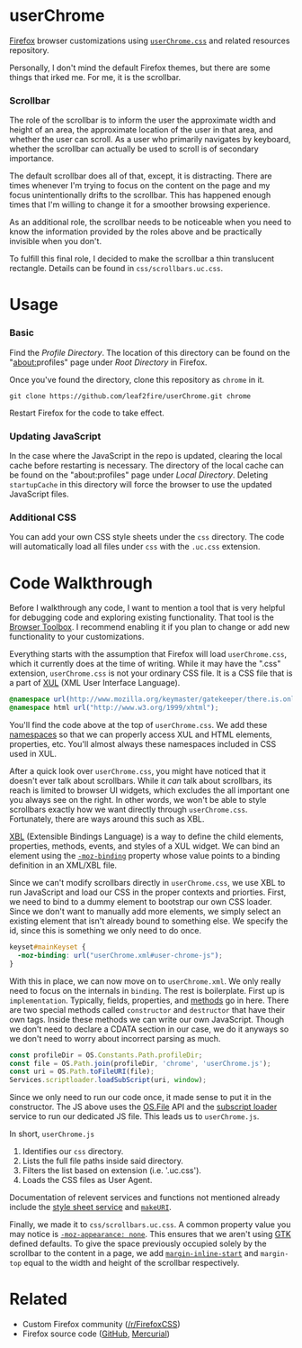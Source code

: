 # userChrome

[Firefox][ff] browser customizations using [`userChrome.css`][uccss] and related
resources repository.

Personally, I don't mind the default Firefox themes, but there are some things
that irked me. For me, it is the scrollbar.

### Scrollbar

The role of the scrollbar is to inform the user the approximate width and height
of an area, the approximate location of the user in that area, and whether the
user can scroll. As a user who primarily navigates by keyboard, whether the
scrollbar can actually be used to scroll is of secondary importance.

The default scrollbar does all of that, except, it is distracting. There are
times whenever I'm trying to focus on the content on the page and my focus
unintentionally drifts to the scrollbar. This has happened enough times that I'm
willing to change it for a smoother browsing experience.

As an additional role, the scrollbar needs to be noticeable when you need to
know the information provided by the roles above and be practically invisible
when you don't.

To fulfill this final role, I decided to make the scrollbar a thin translucent
rectangle. Details can be found in `css/scrollbars.uc.css`.

# Usage

### Basic

Find the *Profile Directory*. The location of this directory can be found on the
"[about:][about]profiles" page under *Root Directory* in Firefox.

Once you've found the directory, clone this repository as `chrome` in it.

```
git clone https://github.com/leaf2fire/userChrome.git chrome
```

Restart Firefox for the code to take effect.

### Updating JavaScript

In the case where the JavaScript in the repo is updated, clearing the local
cache before restarting is necessary. The directory of the local cache can be
found on the "about:profiles" page under *Local Directory*. Deleting
`startupCache` in this directory will force the browser to use the updated
JavaScript files.

### Additional CSS

You can add your own CSS style sheets under the `css` directory. The code will
automatically load all files under `css` with the `.uc.css` extension.

# Code Walkthrough

Before I walkthrough any code, I want to mention a tool that is very helpful for
debugging code and exploring existing functionality. That tool is the [Browser
Toolbox][toolbox]. I recommend enabling it if you plan to change or add new
functionality to your customizations.

Everything starts with the assumption that Firefox will load `userChrome.css`,
which it currently does at the time of writing. While it may have the ".css"
extension, `userChrome.css` is not your ordinary CSS file. It is a CSS file that
is a part of [XUL][xul] (XML User Interface Language).

```CSS
@namespace url(http://www.mozilla.org/keymaster/gatekeeper/there.is.only.xul);
@namespace html url("http://www.w3.org/1999/xhtml");
```

You'll find the code above at the top of `userChrome.css`. We add these
[namespaces][namespc] so that we can properly access XUL and HTML elements,
properties, etc. You'll almost always these namespaces included in CSS used in
XUL.

After a quick look over `userChrome.css`, you might have noticed that it doesn't
ever talk about scrollbars. While it *can* talk about scrollbars, its reach is
limited to browser UI widgets, which excludes the all important one you always
see on the right. In other words, we won't be able to style scrollbars exactly
how we want directly through `userChrome.css`. Fortunately, there are ways
around this such as XBL.

[XBL][xbl] (Extensible Bindings Language) is a way to define the child elements,
properties, methods, events, and styles of a XUL widget. We can bind an element
using the [`-moz-binding`][mozbind] property whose value points to a binding
definition in an XML/XBL file.

Since we can't modify scrollbars directly in `userChrome.css`, we use XBL to run
JavaScript and load our CSS in the proper contexts and priorties. First, we need
to bind to a dummy element to bootstrap our own CSS loader. Since we don't want
to manually add more elements, we simply select an existing element that isn't
already bound to something else. We specify the id, since this is something we
only need to do once.

```CSS
keyset#mainKeyset {
  -moz-binding: url("userChrome.xml#user-chrome-js");
}
```

With this in place, we can now move on to `userChrome.xml`. We only really need
to focus on the internals in `binding`. The rest is boilerplate. First up is
`implementation`. Typically, fields, properties, and [methods][methods] go in
here. There are two special methods called `constructor` and `destructor` that
have their own tags. Inside these methods we can write our own
JavaScript. Though we don't need to declare a CDATA section in our case, we do
it anyways so we don't need to worry about incorrect parsing as much.

```JavaScript
const profileDir = OS.Constants.Path.profileDir;
const file = OS.Path.join(profileDir, 'chrome', 'userChrome.js');
const uri = OS.Path.toFileURI(file);
Services.scriptloader.loadSubScript(uri, window);
```

Since we only need to run our code once, it made sense to put it in the
constructor. The JS above uses the [OS.File][osfile] API and the [subscript
loader][jsloader] service to run our dedicated JS file. This leads us to
`userChrome.js`.

In short, `userChrome.js`

1. Identifies our `css` directory.
2. Lists the full file paths inside said directory.
3. Filters the list based on extension (i.e. '.uc.css').
4. Loads the CSS files as User Agent.

Documentation of relevent services and functions not mentioned already include
the [style sheet service][sss] and [`makeURI`][makeuri].

Finally, we made it to `css/scrollbars.uc.css`. A common property value you may
notice is [`-moz-appearance: none`][mozapp]. This ensures that we aren't using
[GTK][gtk] defined defaults. To give the space previously occupied solely by the
scrollbar to the content in a page, we add [`margin-inline-start`][margin] and
`margin-top` equal to the width and height of the scrollbar respectively.

# Related

* Custom Firefox community ([/r/FirefoxCSS][ffcss])
* Firefox source code ([GitHub][ffgit], [Mercurial][ffhg])

[ff]: https://www.mozilla.org/firefox/
[uccss]: http://kb.mozillazine.org/index.php?title=UserChrome.css
[about]: https://developer.mozilla.org/en-US/docs/Mozilla/Firefox/The_about_protocol
[ffcss]: https://www.reddit.com/r/FirefoxCSS/
[mozbind]: https://developer.mozilla.org/en-US/docs/Web/CSS/-moz-binding
[xbl]: https://developer.mozilla.org/en-US/docs/Mozilla/Tech/XBL
[ffgit]: https://github.com/mozilla/gecko-dev
[ffhg]: https://hg.mozilla.org/
[toolbox]: https://developer.mozilla.org/en-US/docs/Tools/Browser_Toolbox
[xul]: https://developer.mozilla.org/en-US/docs/Mozilla/Tech/XUL/Tutorial/Introduction
[namespc]: https://developer.mozilla.org/en-US/docs/Web/CSS/@namespace
[methods]: https://developer.mozilla.org/en-US/docs/Mozilla/Tech/XUL/Tutorial/Adding_Methods_to_XBL-defined_Elements
[osfile]: https://developer.mozilla.org/en-US/docs/Mozilla/JavaScript_code_modules/OSFile.jsm
[jsloader]: https://developer.mozilla.org/en-US/docs/Mozilla/Tech/XPCOM/Reference/Interface/mozIJSSubScriptLoader
[sss]: https://developer.mozilla.org/en-US/docs/Mozilla/Tech/XPCOM/Reference/Interface/nsIStyleSheetService
[makeuri]: https://developer.mozilla.org/en-US/docs/Mozilla/Tech/XPCOM/Reference/Interface/nsIURI
[mozapp]: https://developer.mozilla.org/en-US/docs/Web/CSS/-moz-appearance
[gtk]: https://wiki.archlinux.org/index.php/GTK+
[margin]: https://developer.mozilla.org/en-US/docs/Web/CSS/margin-inline-start